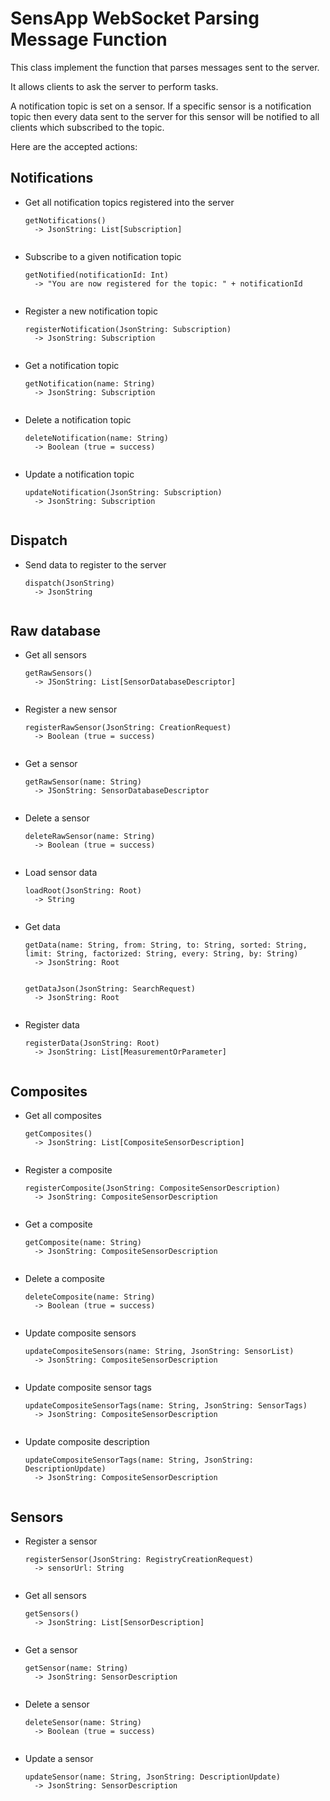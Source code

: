 # SensApp WebSocket Parsing Message Function

This class implement the function that parses messages sent to the server.

It allows clients to ask the server to perform tasks.

A notification topic is set on a sensor. If a specific sensor is a notification topic then every data sent to the server
for this sensor will be notified to all clients which subscribed to the topic.

Here are the accepted actions:

## Notifications

* Get all notification topics registered into the server

    <pre><code>getNotifications()
    -> JsonString: List[Subscription]
    </pre></code>

* Subscribe to a given notification topic

    <pre><code>getNotified(notificationId: Int)
    -> "You are now registered for the topic: " + notificationId
    </pre></code>

* Register a new notification topic

    <pre><code>registerNotification(JsonString: Subscription)
    -> JsonString: Subscription
    </pre></code>

* Get a notification topic

    <pre><code>getNotification(name: String)
    -> JsonString: Subscription
    </pre></code>

* Delete a notification topic

    <pre><code>deleteNotification(name: String)
    -> Boolean (true = success)
    </pre></code>

* Update a notification topic

    <pre><code>updateNotification(JsonString: Subscription)
    -> JsonString: Subscription
    </pre></code>

## Dispatch

* Send data to register to the server

    <pre><code>dispatch(JsonString)
    -> JsonString
    </pre></code>

## Raw database

* Get all sensors

    <pre><code>getRawSensors()
    -> JSonString: List[SensorDatabaseDescriptor]
    </pre></code>

* Register a new sensor

    <pre><code>registerRawSensor(JsonString: CreationRequest)
    -> Boolean (true = success)
    </pre></code>

* Get a sensor

    <pre><code>getRawSensor(name: String)
    -> JSonString: SensorDatabaseDescriptor
    </pre></code>

* Delete a sensor

    <pre><code>deleteRawSensor(name: String)
    -> Boolean (true = success)
    </pre></code>

* Load sensor data

    <pre><code>loadRoot(JsonString: Root)
    -> String
    </pre></code>

* Get data

    <pre><code>getData(name: String, from: String, to: String, sorted: String, limit: String, factorized: String, every: String, by: String)
    -> JsonString: Root
    </pre></code>

    <pre><code>getDataJson(JsonString: SearchRequest)
    -> JsonString: Root
    </pre></code>

* Register data

    <pre><code>registerData(JsonString: Root)
    -> JsonString: List[MeasurementOrParameter]
    </pre></code>

## Composites

* Get all composites

    <pre><code>getComposites()
    -> JsonString: List[CompositeSensorDescription]
    </pre></code>

* Register a composite

    <pre><code>registerComposite(JsonString: CompositeSensorDescription)
    -> JsonString: CompositeSensorDescription
    </pre></code>

* Get a composite

    <pre><code>getComposite(name: String)
    -> JsonString: CompositeSensorDescription
    </pre></code>

* Delete a composite

    <pre><code>deleteComposite(name: String)
    -> Boolean (true = success)
    </pre></code>

* Update composite sensors

    <pre><code>updateCompositeSensors(name: String, JsonString: SensorList)
    -> JsonString: CompositeSensorDescription
    </pre></code>

* Update composite sensor tags

    <pre><code>updateCompositeSensorTags(name: String, JsonString: SensorTags)
    -> JsonString: CompositeSensorDescription
    </pre></code>

* Update composite description

    <pre><code>updateCompositeSensorTags(name: String, JsonString: DescriptionUpdate)
    -> JsonString: CompositeSensorDescription
    </pre></code>

## Sensors

* Register a sensor

    <pre><code>registerSensor(JsonString: RegistryCreationRequest)
    -> sensorUrl: String
    </pre></code>

* Get all sensors

    <pre><code>getSensors()
    -> JsonString: List[SensorDescription]
    </pre></code>

* Get a sensor

    <pre><code>getSensor(name: String)
    -> JsonString: SensorDescription
    </pre></code>

* Delete a sensor

    <pre><code>deleteSensor(name: String)
    -> Boolean (true = success)
    </pre></code>

* Update a sensor

    <pre><code>updateSensor(name: String, JsonString: DescriptionUpdate)
    -> JsonString: SensorDescription
    </pre></code>


